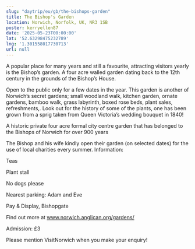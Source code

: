 ```yaml
---
slug: "daytrip/eu/gb/the-bishops-garden"
title: The Bishop's Garden
location: Norwich, Norfolk, UK, NR3 1SB
poster: kerryellen87
date: '2025-05-23T00:00:00'
lat: '52.63298475232789'
lng: '1.301558017730713'
url: null
---
```


A popular place for many years and still a favourite, attracting visitors yearly is the Bishop’s garden. A four acre walled garden dating back to the 12th century in the grounds of the Bishop’s House.

Open to the public only for a few dates in the year. This garden is another of Norwich’s secret gardens; small woodland walk, kitchen garden, ornate gardens, bamboo walk, grass labyrinth, boxed rose beds, plant sales, refreshments,. Look out for the history of some of the plants, one has been grown from a sprig taken from Queen Victoria’s wedding bouquet in 1840!

A historic private four acre formal city centre garden that has belonged to the Bishops of Norwich for over 900 years

The Bishop and his wife kindly open their garden (on selected dates) for the use of local charities every summer. Information:

Teas

Plant stall

No dogs please

Nearest parking: Adam and Eve

Pay &amp; Display, Bishopgate

Find out more at www.norwich.anglican.org/gardens/

Admission: £3

Please mention VisitNorwich when you make your enquiry!
